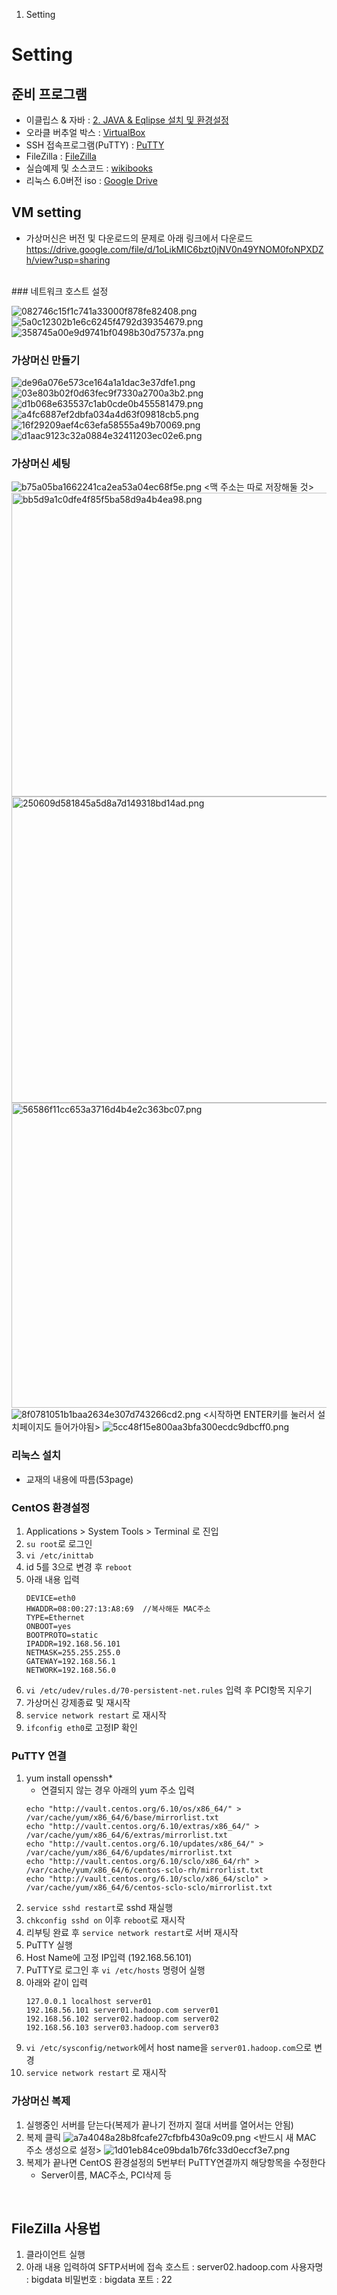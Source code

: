 1. Setting

# Setting

## 준비 프로그램

- 이클립스 & 자바 : [2\. JAVA & Eqlipse 설치 및 환경설정](../../1.%20Language/2.%20JAVA/1.%20Install%20&%20Setting/2.%20JAVA%20%20&%20Eqlipse%20설치%20및%20환경설정.md)
- 오라클 버추얼 박스 : [VirtualBox](https://www.virtualbox.org)
- SSH 접속프로그램(PuTTY) : [PuTTY](http://www.putty.org)
- FileZilla : [FileZilla](https://filezilla-project.org/download.php?platform=win64)
- 실습예제 및 소스코드 : [wikibooks](https://github.com/wikibook/bigdata2nd/archive/master.zip)
- 리눅스 6.0버전 iso : [Google Drive](https://drive.google.com/file/d/1XALPXdDk1AqbAaLoSHLqHx4LyFcJT4eX/view?usp=sharing)

## VM setting
- 가상머신은 버전 및 다운로드의 문제로 아래 링크에서 다운로드
https://drive.google.com/file/d/1oLikMIC6bzt0jNV0n49YNOM0foNPXDZh/view?usp=sharing

<br>
### 네트워크 호스트 설정

![082746c15f1c741a33000f878fe82408.png](../../_resources/9a4248e8f2a74e3e9644d3adad18a07c.png)
![5a0c12302b1e6c6245f4792d39354679.png](../../_resources/7bd85ea655ea40c6a332ad5cf0e04c1d.png)
![358745a00e9d9741bf0498b30d75737a.png](../../_resources/ad368d00c51f442aaa6f06d9d1199038.png)

### 가상머신 만들기

![de96a076e573ce164a1a1dac3e37dfe1.png](../../_resources/b08c0cfb601d424e95e756058ec29630.png)
![03e803b02f0d63fec9f7330a2700a3b2.png](../../_resources/7cc618fd79c04cc78b5f0cd6be7e62e0.png)
![d1b068e635537c1ab0cde0b455581479.png](../../_resources/52a4f2d7fa544b50a73c57045da7d564.png)
![a4fc6887ef2dbfa034a4d63f09818cb5.png](../../_resources/5ac7f62dfb7e4107aae7280dd37f0286.png)
![16f29209aef4c63efa58555a49b70069.png](../../_resources/4ff6c87d4c804befb824273487fbbeff.png)
![d1aac9123c32a0884e32411203ec02e6.png](../../_resources/4e216b63ced2406bb63754e178ba38c8.png)

### 가상머신 세팅

![b75a05ba1662241ca2ea53a04ec68f5e.png](../../_resources/0f692896b9334812a6cab8cde32034eb.png)
&lt;맥 주소는 따로 저장해둘 것&gt;
<img src="../../_resources/8e19b0c27c934794a0f577eb8d0c60ed.png" alt="bb5d9a1c0dfe4f85f5ba58d9a4b4ea98.png" width="691" height="486">
<img src="../../_resources/a6fec420f1b948cab277f5c80272701c.png" alt="250609d581845a5d8a7d149318bd14ad.png" width="691" height="490">
<img src="../../_resources/8c03aff63a9f4307b7d9f6b89f9a9f64.png" alt="56586f11cc653a3716d4b4e2c363bc07.png" width="694" height="488">
![8f0781051b1baa2634e307d743266cd2.png](../../_resources/d743ac594986460797b44e8f8f0a0ca3.png)
<시작하면 ENTER키를 눌러서 설치페이지도 들어가야됨>
![5cc48f15e800aa3bfa300ecdc9dbcff0.png](../../_resources/9a48bbd8804042518964fd922474a323.png)

### 리눅스 설치
- 교재의 내용에 따름(53page)

### CentOS 환경설정
1. Applications > System Tools > Terminal 로 진입
2. `su root`로 로그인
3. `vi /etc/inittab`
4. id 5를 3으로 변경 후 `reboot`
5. 아래 내용 입력
	```
	DEVICE=eth0
	HWADDR=08:00:27:13:A8:69  //복사해둔 MAC주소
	TYPE=Ethernet
	ONBOOT=yes
	BOOTPROTO=static
	IPADDR=192.168.56.101
	NETMASK=255.255.255.0
	GATEWAY=192.168.56.1
	NETWORK=192.168.56.0
	```
6. `vi /etc/udev/rules.d/70-persistent-net.rules` 입력 후 PCI항목 지우기
7. 가상머신 강제종료 및 재시작
8. `service network restart` 로 재시작
9. `ifconfig eth0`로 고정IP 확인

### PuTTY 연결
1. yum install openssh*
	- 연결되지 않는 경우 아래의 yum 주소 입력
	```
	echo "http://vault.centos.org/6.10/os/x86_64/" > /var/cache/yum/x86_64/6/base/mirrorlist.txt
	echo "http://vault.centos.org/6.10/extras/x86_64/" > /var/cache/yum/x86_64/6/extras/mirrorlist.txt
	echo "http://vault.centos.org/6.10/updates/x86_64/" > /var/cache/yum/x86_64/6/updates/mirrorlist.txt
	echo "http://vault.centos.org/6.10/sclo/x86_64/rh" > /var/cache/yum/x86_64/6/centos-sclo-rh/mirrorlist.txt
	echo "http://vault.centos.org/6.10/sclo/x86_64/sclo" > /var/cache/yum/x86_64/6/centos-sclo-sclo/mirrorlist.txt
	```
2. `service sshd restart`로 sshd 재실행
3. `chkconfig sshd on` 이후 `reboot`로 재시작
4. 리부팅 완료 후 `service network restart`로 서버 재시작
5. PuTTY 실행
6. Host Name에 고정 IP입력 (192.168.56.101)
7. PuTTY로 로그인 후 `vi /etc/hosts` 명령어 실행
8. 아래와 같이 입력
	```
	127.0.0.1 localhost server01
	192.168.56.101 server01.hadoop.com server01
	192.168.56.102 server02.hadoop.com server02
	192.168.56.103 server03.hadoop.com server03
	```
9. `vi /etc/sysconfig/network`에서 host name을 `server01.hadoop.com`으로 변경
10. `service network restart` 로 재시작

### 가상머신 복제
1. 실행중인 서버를 닫는다(복제가 끝나기 전까지 절대 서버를 열어서는 안됨)
2. 복제 클릭
![a7a4048a28b8fcafe27cfbfb430a9c09.png](../../_resources/ffffd4ca439b4d918583eaf211fbf479.png)
<반드시 새 MAC 주소 생성으로 설정>
![1d01eb84ce09bda1b76fc33d0eccf3e7.png](../../_resources/51cc390288ea416da7a3edded66c9f69.png)
3. 복제가 끝나면 CentOS 환경설정의 5번부터 PuTTY연결까지 해당항목을 수정한다
	- Server이름, MAC주소, PCI삭제 등

<br>

## FileZilla 사용법
1. 클라이언트 실행
2. 아래 내용 입력하여 SFTP서버에 접속
	호스트 : server02.hadoop.com
	사용자명 : bigdata
	비밀번호 : bigdata
	포트 : 22